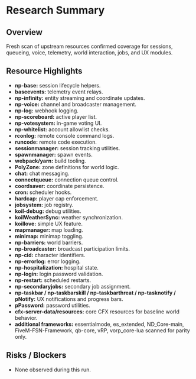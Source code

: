 # Research Summary

## Overview
Fresh scan of upstream resources confirmed coverage for sessions, queueing, voice, telemetry, world interaction, jobs, and UX modules.

## Resource Highlights
- **np-base:** session lifecycle helpers.
- **baseevents:** telemetry event relays.
- **np-infinity:** entity streaming and coordinate updates.
- **np-voice:** channel and broadcaster management.
- **np-log:** webhook logging.
- **np-scoreboard:** active player list.
- **np-votesystem:** in-game voting UI.
- **np-whitelist:** account allowlist checks.
- **rconlog:** remote console command logs.
- **runcode:** remote code execution.
- **sessionmanager:** session tracking utilities.
- **spawnmanager:** spawn events.
- **webpack/yarn:** build tooling.
- **PolyZone:** zone definitions for world logic.
- **chat:** chat messaging.
- **connectqueue:** connection queue control.
- **coordsaver:** coordinate persistence.
- **cron:** scheduler hooks.
- **hardcap:** player cap enforcement.
- **jobsystem:** job registry.
- **koil-debug:** debug utilities.
- **koilWeatherSync:** weather synchronization.
- **koillove:** simple UX feature.
- **mapmanager:** map loading.
- **minimap:** minimap toggling.
- **np-barriers:** world barriers.
- **np-broadcaster:** broadcast participation limits.
- **np-cid:** character identifiers.
- **np-errorlog:** error logging.
- **np-hospitalization:** hospital state.
- **np-login:** login password validation.
- **np-restart:** scheduled restarts.
- **np-secondaryjobs:** secondary job assignment.
- **np-taskbar / np-taskbarskill / np-taskbarthreat / np-tasknotify / pNotify:** UX notifications and progress bars.
- **pPassword:** password utilities.
- **cfx-server-data/resources:** core CFX resources for baseline world behavior.
- **additional frameworks:** essentialmode, es_extended, ND_Core-main, FiveM-FSN-Framework, qb-core, vRP, vorp_core-lua scanned for parity only.

## Risks / Blockers
- None observed during this run.
